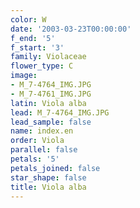 ```yaml
---
color: W
date: '2003-03-23T00:00:00'
f_end: '5'
f_start: '3'
family: Violaceae
flower_type: C
image:
- M_7-4764_IMG.JPG
- M_7-4761_IMG.JPG
latin: Viola alba
lead: M_7-4764_IMG.JPG
lead_sample: false
name: index.en
order: Viola
parallel: false
petals: '5'
petals_joined: false
star_shape: false
title: Viola alba
---
```


